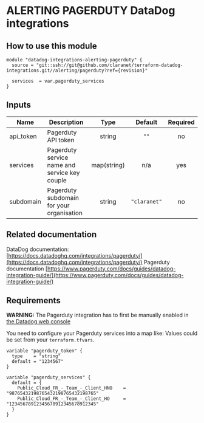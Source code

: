 # ALERTING PAGERDUTY DataDog integrations

## How to use this module

```
module "datadog-integrations-alerting-pagerduty" {
  source = "git::ssh://git@github.com/claranet/terraform-datadog-integrations.git//alerting/pagerduty?ref={revision}"

  services  = var.pagerduty_services
}

```

## Inputs

| Name | Description | Type | Default | Required |
|------|-------------|:----:|:-----:|:-----:|
| api\_token | Pagerduty API token | string | `""` | no |
| services | Pagerduty service name and service key couple | map(string) | n/a | yes |
| subdomain | Pagerduty subdomain for your organisation | string | `"claranet"` | no |

## Related documentation

DataDog documentation: [https://docs.datadoghq.com/integrations/pagerduty/](https://docs.datadoghq.com/integrations/pagerduty/)
Pagerduty documentation [https://www.pagerduty.com/docs/guides/datadog-integration-guide/](https://www.pagerduty.com/docs/guides/datadog-integration-guide/)

## Requirements

**WARNING:** The Pagerduty integration has to first be manually enabled in [the Datadog web console](https://myaccount.datadoghq.com/account/settings#integrations/pagerduty)

You need to configure your Pagerduty services into a map like:
Values could be set from your `terraform.tfvars`.

```
variable "pagerduty_token" {
  type    = "string"
  default = "1234567"
}

variable "pagerduty_services" {
  default = {
    Public_Cloud_FR_-_Team_-_Client_HNO    = "98765432198765432198765432198765"
    Public_Cloud_FR_-_Team_-_Client_HO     = "12345678912345678912345678912345"
  }
}

```

